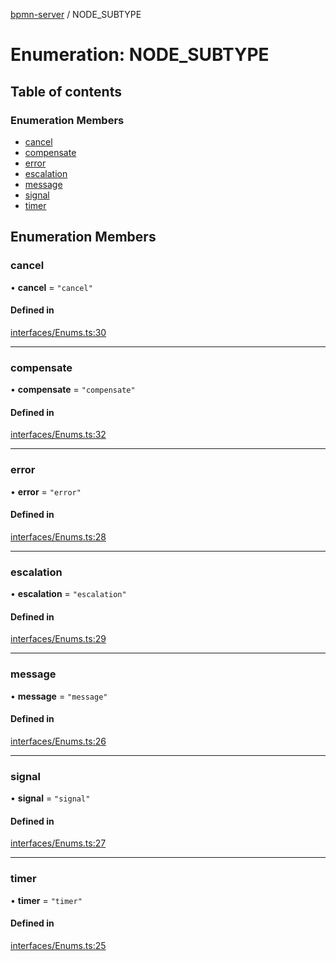 [bpmn-server](../README.md) / NODE\_SUBTYPE

# Enumeration: NODE\_SUBTYPE

## Table of contents

### Enumeration Members

- [cancel](NODE_SUBTYPE.md#cancel)
- [compensate](NODE_SUBTYPE.md#compensate)
- [error](NODE_SUBTYPE.md#error)
- [escalation](NODE_SUBTYPE.md#escalation)
- [message](NODE_SUBTYPE.md#message)
- [signal](NODE_SUBTYPE.md#signal)
- [timer](NODE_SUBTYPE.md#timer)

## Enumeration Members

### cancel

• **cancel** = ``"cancel"``

#### Defined in

[interfaces/Enums.ts:30](https://bitbucket.org/ralphhanna/bpmn-server/src/2ac50a51/WebApp/bpmnServer/src/interfaces/Enums.ts#lines-30)

___

### compensate

• **compensate** = ``"compensate"``

#### Defined in

[interfaces/Enums.ts:32](https://bitbucket.org/ralphhanna/bpmn-server/src/2ac50a51/WebApp/bpmnServer/src/interfaces/Enums.ts#lines-32)

___

### error

• **error** = ``"error"``

#### Defined in

[interfaces/Enums.ts:28](https://bitbucket.org/ralphhanna/bpmn-server/src/2ac50a51/WebApp/bpmnServer/src/interfaces/Enums.ts#lines-28)

___

### escalation

• **escalation** = ``"escalation"``

#### Defined in

[interfaces/Enums.ts:29](https://bitbucket.org/ralphhanna/bpmn-server/src/2ac50a51/WebApp/bpmnServer/src/interfaces/Enums.ts#lines-29)

___

### message

• **message** = ``"message"``

#### Defined in

[interfaces/Enums.ts:26](https://bitbucket.org/ralphhanna/bpmn-server/src/2ac50a51/WebApp/bpmnServer/src/interfaces/Enums.ts#lines-26)

___

### signal

• **signal** = ``"signal"``

#### Defined in

[interfaces/Enums.ts:27](https://bitbucket.org/ralphhanna/bpmn-server/src/2ac50a51/WebApp/bpmnServer/src/interfaces/Enums.ts#lines-27)

___

### timer

• **timer** = ``"timer"``

#### Defined in

[interfaces/Enums.ts:25](https://bitbucket.org/ralphhanna/bpmn-server/src/2ac50a51/WebApp/bpmnServer/src/interfaces/Enums.ts#lines-25)
